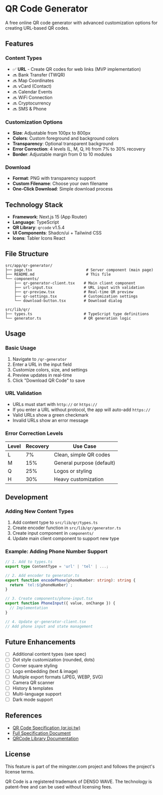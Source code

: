 # QR Code Generator

A free online QR code generator with advanced customization options for creating URL-based QR codes.

## Features

### Content Types

- ✅ **URL** - Create QR codes for web links (MVP implementation)
- 🔜 Bank Transfer (TWQR)
- 🔜 Map Coordinates
- 🔜 vCard (Contact)
- 🔜 Calendar Events
- 🔜 WiFi Connection
- 🔜 Cryptocurrency
- 🔜 SMS & Phone

### Customization Options

- **Size**: Adjustable from 100px to 800px
- **Colors**: Custom foreground and background colors
- **Transparency**: Optional transparent background
- **Error Correction**: 4 levels (L, M, Q, H) from 7% to 30% recovery
- **Border**: Adjustable margin from 0 to 10 modules

### Download

- **Format**: PNG with transparency support
- **Custom Filename**: Choose your own filename
- **One-Click Download**: Simple download process

## Technology Stack

- **Framework**: Next.js 15 (App Router)
- **Language**: TypeScript
- **QR Library**: `qrcode` v1.5.4
- **UI Components**: Shadcn/ui + Tailwind CSS
- **Icons**: Tabler Icons React

## File Structure

```
src/app/qr-generator/
├── page.tsx                        # Server component (main page)
├── README.md                       # This file
└── components/
    ├── qr-generator-client.tsx    # Main client component
    ├── url-input.tsx              # URL input with validation
    ├── qr-preview.tsx             # Real-time QR preview
    ├── qr-settings.tsx            # Customization settings
    └── download-button.tsx        # Download dialog

src/lib/qr/
├── types.ts                       # TypeScript type definitions
└── generator.ts                   # QR generation logic
```

## Usage

### Basic Usage

1. Navigate to `/qr-generator`
2. Enter a URL in the input field
3. Customize colors, size, and settings
4. Preview updates in real-time
5. Click "Download QR Code" to save

### URL Validation

- URLs must start with `http://` or `https://`
- If you enter a URL without protocol, the app will auto-add `https://`
- Valid URLs show a green checkmark
- Invalid URLs show an error message

### Error Correction Levels

| Level | Recovery | Use Case |
|-------|----------|----------|
| L | 7% | Clean, simple QR codes |
| M | 15% | General purpose (default) |
| Q | 25% | Logos or styling |
| H | 30% | Heavy customization |

## Development

### Adding New Content Types

1. Add content type to `src/lib/qr/types.ts`
2. Create encoder function in `src/lib/qr/generator.ts`
3. Create input component in `components/`
4. Update main client component to support new type

### Example: Adding Phone Number Support

```typescript
// 1. Add to types.ts
export type ContentType = 'url' | 'tel' | ...;

// 2. Add encoder to generator.ts
export function encodePhone(phoneNumber: string): string {
  return `tel:${phoneNumber}`;
}

// 3. Create components/phone-input.tsx
export function PhoneInput({ value, onChange }) {
  // Implementation
}

// 4. Update qr-generator-client.tsx
// Add phone input and state management
```

## Future Enhancements

- [ ] Additional content types (see spec)
- [ ] Dot style customization (rounded, dots)
- [ ] Corner square styling
- [ ] Logo embedding (text & image)
- [ ] Multiple export formats (JPEG, WEBP, SVG)
- [ ] Camera QR scanner
- [ ] History & templates
- [ ] Multi-language support
- [ ] Dark mode support

## References

- [QR Code Specification (qr.ioi.tw)](https://qr.ioi.tw/zh/)
- [Full Specification Document](../../../doc/QR_CODE_GENERATOR_SPEC.md)
- [QRCode Library Documentation](https://www.npmjs.com/package/qrcode)

## License

This feature is part of the mingster.com project and follows the project's license terms.

QR Code is a registered trademark of DENSO WAVE. The technology is patent-free and can be used without licensing fees.
